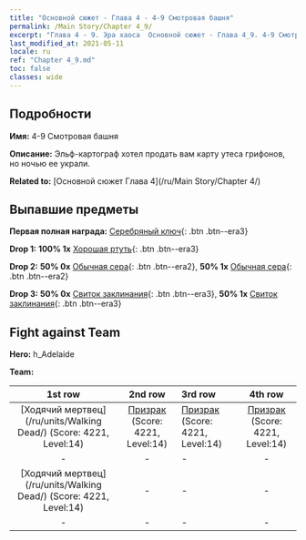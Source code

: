 ```yaml
---
title: "Основной сюжет - Глава 4 - 4-9 Смотровая башня"
permalink: /Main Story/Chapter 4_9/
excerpt: "Глава 4 - 9. Эра хаоса  Основной сюжет - Глава 4_9. 4-9 Смотровая башня"
last_modified_at: 2021-05-11
locale: ru
ref: "Chapter 4_9.md"
toc: false
classes: wide
---
```


## Подробности

 **Имя:** 4-9 Смотровая башня

 **Описание:** Эльф-картограф хотел продать вам карту утеса грифонов, но ночью ее украли.

 **Related to:** [Основной сюжет Глава 4](/ru/Main Story/Chapter 4/)

## Выпавшие предметы

 **Первая полная награда:** [Серебряный ключ](/ItemsRU/con_693/){: .btn .btn--era3}

 **Drop 1:** **100% 1x** [Хорошая ртуть](/ItemsRU/mat_14/){: .btn .btn--era3}

 **Drop 2:** **50% 0x** [Обычная сера](/ItemsRU/mat_9/){: .btn .btn--era2}, **50% 1x** [Обычная сера](/ItemsRU/mat_9/){: .btn .btn--era2}

 **Drop 3:** **50% 0x** [Свиток заклинания](/ItemsRU/con_694/){: .btn .btn--era3}, **50% 1x** [Свиток заклинания](/ItemsRU/con_694/){: .btn .btn--era3}


## Fight against Team
 **Hero:** h_Adelaide

 **Team:**


  | 1st row | 2nd row | 3rd row | 4th row |
  |:----:|:----:|:----|:----:|
  | [Ходячий мертвец](/ru/units/Walking Dead/) (Score: 4221, Level:14)  | [Призрак](/ru/units/Wight/) (Score: 4221, Level:14)  | [Призрак](/ru/units/Wight/) (Score: 4221, Level:14)  | [Призрак](/ru/units/Wight/) (Score: 4221, Level:14)  |
  | - | - | - | - |
  | [Ходячий мертвец](/ru/units/Walking Dead/) (Score: 4221, Level:14)  | - | - | - |
  | - | - | - | - |



